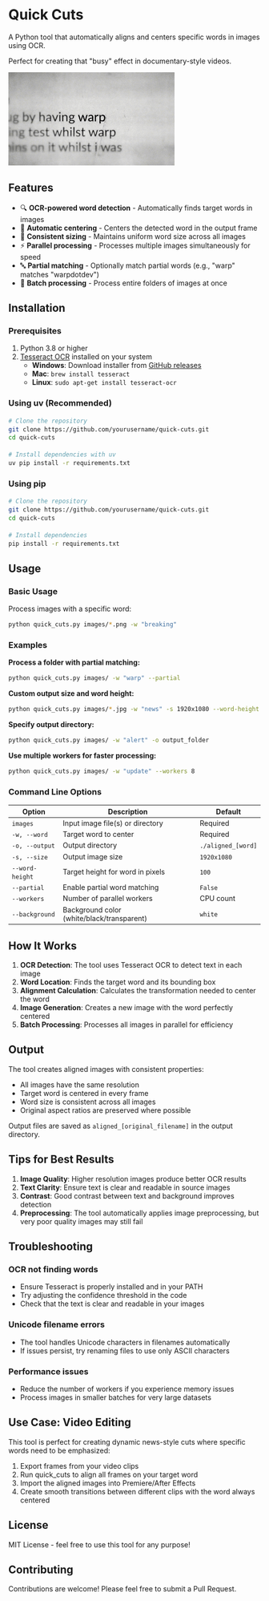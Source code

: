 # Quick Cuts

A Python tool that automatically aligns and centers specific words in images using OCR.

Perfect for creating that "busy" effect in documentary-style videos.

![Final result (with effects from After Effects)](docs/example.gif)

## Features

- 🔍 **OCR-powered word detection** - Automatically finds target words in images
- 🎯 **Automatic centering** - Centers the detected word in the output frame
- 📐 **Consistent sizing** - Maintains uniform word size across all images
- ⚡ **Parallel processing** - Processes multiple images simultaneously for speed
- 🔤 **Partial matching** - Optionally match partial words (e.g., "warp" matches "warpdotdev")
- 📁 **Batch processing** - Process entire folders of images at once

## Installation

### Prerequisites

1. Python 3.8 or higher
2. [Tesseract OCR](https://github.com/tesseract-ocr/tesseract) installed on your system
   - **Windows**: Download installer from [GitHub releases](https://github.com/UB-Mannheim/tesseract/wiki)
   - **Mac**: `brew install tesseract`
   - **Linux**: `sudo apt-get install tesseract-ocr`

### Using uv (Recommended)

```bash
# Clone the repository
git clone https://github.com/yourusername/quick-cuts.git
cd quick-cuts

# Install dependencies with uv
uv pip install -r requirements.txt
```

### Using pip

```bash
# Clone the repository
git clone https://github.com/yourusername/quick-cuts.git
cd quick-cuts

# Install dependencies
pip install -r requirements.txt
```

## Usage

### Basic Usage

Process images with a specific word:

```bash
python quick_cuts.py images/*.png -w "breaking"
```

### Examples

**Process a folder with partial matching:**
```bash
python quick_cuts.py images/ -w "warp" --partial
```

**Custom output size and word height:**
```bash
python quick_cuts.py images/*.jpg -w "news" -s 1920x1080 --word-height 150
```

**Specify output directory:**
```bash
python quick_cuts.py images/ -w "alert" -o output_folder
```

**Use multiple workers for faster processing:**
```bash
python quick_cuts.py images/ -w "update" --workers 8
```

### Command Line Options

| Option | Description | Default |
|--------|-------------|---------|
| `images` | Input image file(s) or directory | Required |
| `-w, --word` | Target word to center | Required |
| `-o, --output` | Output directory | `./aligned_[word]` |
| `-s, --size` | Output image size | `1920x1080` |
| `--word-height` | Target height for word in pixels | `100` |
| `--partial` | Enable partial word matching | `False` |
| `--workers` | Number of parallel workers | CPU count |
| `--background` | Background color (white/black/transparent) | `white` |

## How It Works

1. **OCR Detection**: The tool uses Tesseract OCR to detect text in each image
2. **Word Location**: Finds the target word and its bounding box
3. **Alignment Calculation**: Calculates the transformation needed to center the word
4. **Image Generation**: Creates a new image with the word perfectly centered
5. **Batch Processing**: Processes all images in parallel for efficiency

## Output

The tool creates aligned images with consistent properties:
- All images have the same resolution
- Target word is centered in every frame
- Word size is consistent across all images
- Original aspect ratios are preserved where possible

Output files are saved as `aligned_[original_filename]` in the output directory.

## Tips for Best Results

1. **Image Quality**: Higher resolution images produce better OCR results
2. **Text Clarity**: Ensure text is clear and readable in source images
3. **Contrast**: Good contrast between text and background improves detection
4. **Preprocessing**: The tool automatically applies image preprocessing, but very poor quality images may still fail

## Troubleshooting

### OCR not finding words
- Ensure Tesseract is properly installed and in your PATH
- Try adjusting the confidence threshold in the code
- Check that the text is clear and readable in your images

### Unicode filename errors
- The tool handles Unicode characters in filenames automatically
- If issues persist, try renaming files to use only ASCII characters

### Performance issues
- Reduce the number of workers if you experience memory issues
- Process images in smaller batches for very large datasets

## Use Case: Video Editing

This tool is perfect for creating dynamic news-style cuts where specific words need to be emphasized:

1. Export frames from your video clips
2. Run quick_cuts to align all frames on your target word
3. Import the aligned images into Premiere/After Effects
4. Create smooth transitions between different clips with the word always centered

## License

MIT License - feel free to use this tool for any purpose!

## Contributing

Contributions are welcome! Please feel free to submit a Pull Request.